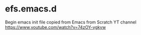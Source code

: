 # efs.emacs.d
Begin emacs init file copied from Emacs from Scratch YT channel
https://www.youtube.com/watch?v=74zOY-vgkyw
